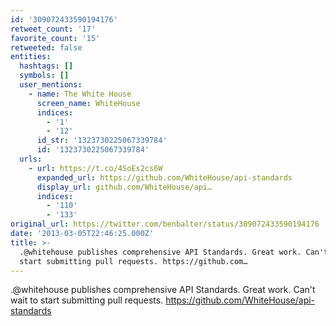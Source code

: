 ```yaml
---
id: '309072433590194176'
retweet_count: '17'
favorite_count: '15'
retweeted: false
entities:
  hashtags: []
  symbols: []
  user_mentions:
    - name: The White House
      screen_name: WhiteHouse
      indices:
        - '1'
        - '12'
      id_str: '1323730225067339784'
      id: '1323730225067339784'
  urls:
    - url: https://t.co/4SoEs2cs6W
      expanded_url: https://github.com/WhiteHouse/api-standards
      display_url: github.com/WhiteHouse/api…
      indices:
        - '110'
        - '133'
original_url: https://twitter.com/benbalter/status/309072433590194176
date: '2013-03-05T22:46:25.000Z'
title: >-
  .@whitehouse publishes comprehensive API Standards. Great work. Can't wait to
  start submitting pull requests. https://github.com…
---
```


.@whitehouse publishes comprehensive API Standards. Great work. Can't wait to start submitting pull requests. https://github.com/WhiteHouse/api-standards